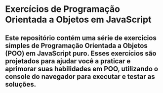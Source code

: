 # Exercícios de Programação Orientada a Objetos em JavaScript

## Este repositório contém uma série de exercícios simples de Programação Orientada a Objetos (POO) em JavaScript puro. Esses exercícios são projetados para ajudar você a praticar e aprimorar suas habilidades em POO, utilizando o console do navegador para executar e testar as soluções.
